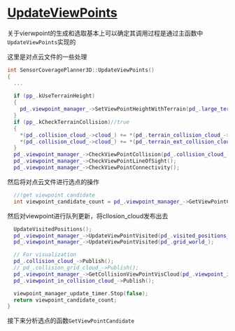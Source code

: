 # [UpdateViewPoints](https://github.com/shu1ong/gitblog/issues/28)

关于vierwpoint的生成和选取基本上可以确定其调用过程是通过主函数中`UpdateViewPoints`实现的

这里是对点云文件的一些处理
```C++
int SensorCoveragePlanner3D::UpdateViewPoints()
{
  ...
  
  if (pp_.kUseTerrainHeight)
  {
    pd_.viewpoint_manager_->SetViewPointHeightWithTerrain(pd_.large_terrain_cloud_->cloud_);
  }
  if (pp_.kCheckTerrainCollision)//true
  {
    *(pd_.collision_cloud_->cloud_) += *(pd_.terrain_collision_cloud_->cloud_);
    *(pd_.collision_cloud_->cloud_) += *(pd_.terrain_ext_collision_cloud_->cloud_);
  }
  pd_.viewpoint_manager_->CheckViewPointCollision(pd_.collision_cloud_->cloud_);
  pd_.viewpoint_manager_->CheckViewPointLineOfSight();
  pd_.viewpoint_manager_->CheckViewPointConnectivity();
  ```
然后将对点云文件进行选点的操作
```c++
  //!get viewpoint candidate
  int viewpoint_candidate_count = pd_.viewpoint_manager_->GetViewPointCandidate();
```

然后对viewpoint进行队列更新，将cllosion_cloud发布出去
```c++
  UpdateVisitedPositions();
  pd_.viewpoint_manager_->UpdateViewPointVisited(pd_.visited_positions_);
  pd_.viewpoint_manager_->UpdateViewPointVisited(pd_.grid_world_);

  // For visualization
  pd_.collision_cloud_->Publish();
  // pd_.collision_grid_cloud_->Publish();
  pd_.viewpoint_manager_->GetCollisionViewPointVisCloud(pd_.viewpoint_in_collision_cloud_->cloud_);
  pd_.viewpoint_in_collision_cloud_->Publish();

  viewpoint_manager_update_timer.Stop(false);
  return viewpoint_candidate_count;
}
```


接下来分析选点的函数`GetViewPointCandidate`



